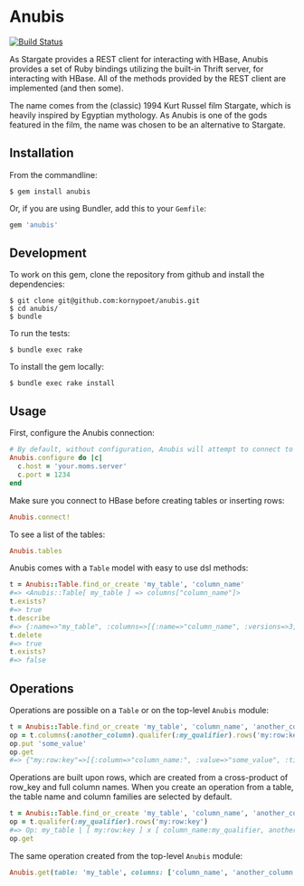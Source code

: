 # Anubis

[![Build Status](https://travis-ci.org/kornypoet/anubis.png)](https://travis-ci.org/kornypoet/anubis)

As Stargate provides a REST client for interacting with HBase, Anubis provides a set of Ruby bindings utilizing the built-in Thrift server, for interacting with HBase. All of the methods provided by the REST client are implemented (and then some).

The name comes from the (classic) 1994 Kurt Russel film Stargate, which is heavily inspired by Egyptian mythology. As Anubis is one of the gods featured in the film, the name was chosen to be an alternative to Stargate.

## Installation

From the commandline:

`$ gem install anubis`

Or, if you are using Bundler, add this to your `Gemfile`:

```ruby
gem 'anubis'
```

## Development

To work on this gem, clone the repository from github and install the dependencies:

```
$ git clone git@github.com:kornypoet/anubis.git
$ cd anubis/
$ bundle
```

To run the tests:

`$ bundle exec rake`

To install the gem locally:

`$ bundle exec rake install`

## Usage

First, configure the Anubis connection:

```ruby
# By default, without configuration, Anubis will attempt to connect to localhost at port 9090	
Anubis.configure do |c|
  c.host = 'your.moms.server'
  c.port = 1234
end
```

Make sure you connect to HBase before creating tables or inserting rows:

```ruby
Anubis.connect!
```

To see a list of the tables:

```ruby
Anubis.tables	
```

Anubis comes with a `Table` model with easy to use dsl methods:

```ruby
t = Anubis::Table.find_or_create 'my_table', 'column_name'
#=> <Anubis::Table[ my_table ] => columns["column_name"]>
t.exists?
#=> true
t.describe
#=> {:name=>"my_table", :columns=>[{:name=>"column_name", :versions=>3, :compression=>"NONE", :in_memory=>false, :ttl=>-1, :cached=>false, :bloom_filter=>{:type=>"NONE", :vector_size=>0, :hashes=>0}}]}
t.delete
#=> true
t.exists?
#=> false
```

## Operations

Operations are possible on a `Table` or on the top-level `Anubis` module:

```ruby
t = Anubis::Table.find_or_create 'my_table', 'column_name', 'another_column'
op = t.columns(:another_column).qualifer(:my_qualifier).rows('my:row:key')
op.put 'some_value'
op.get
#=> {"my:row:key"=>[{:column=>"column_name:", :value=>"some_value", :timestamp=>1361293380609}]}
```

Operations are built upon rows, which are created from a cross-product of row_key and full column names. When you create an operation from a table, the table name and column families are selected by default.

```ruby
t = Anubis::Table.find_or_create 'my_table', 'column_name', 'another_column'
op = t.qualifer(:my_qualifier).rows('my:row:key')
#=> Op: my_table | [ my:row:key ] x [ column_name:my_qualifier, another_column:my_qualifier ]
op.get
```

The same operation created from the top-level `Anubis` module:

```ruby
Anubis.get(table: 'my_table', columns: ['column_name', 'another_column'], qualifier: 'my_qualifier', rows: ['my:row:key']) 	
```

